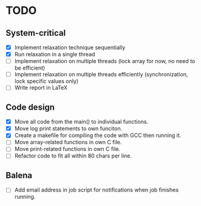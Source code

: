 # TODO

## System-critical

* [X] Implement relaxation technique sequentially
* [X] Run relaxation in a single thread
* [ ] Implement relaxation on multiple threads (lock array for now, no need to be efficient)
* [ ] Implement relaxation on multiple threads efficiently (synchronization, lock specific values only)
* [ ] Write report in LaTeX

## Code design

* [X] Move all code from the main() to individual functions.
* [X] Move log print statements to own funciton.
* [X] Create a makefile for compiling the code with GCC then running it.
* [ ] Move array-related functions in own C file.
* [ ] Move print-related functions in own C file.
* [ ] Refactor code to fit all within 80 chars per line.

## Balena

* [ ] Add email address in job script for notifications when job finishes running.

